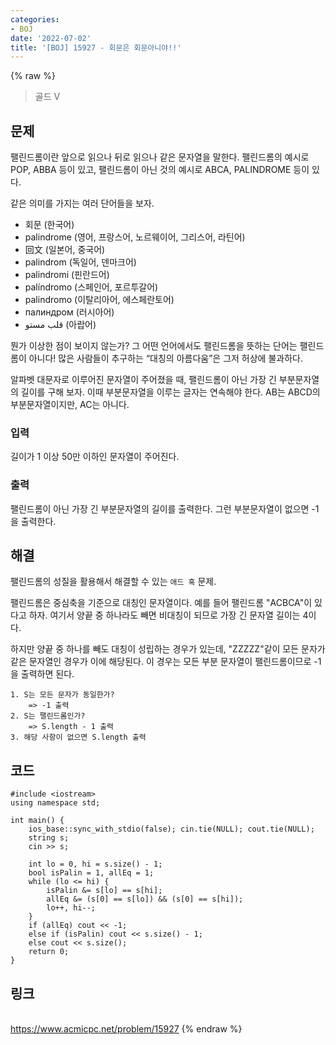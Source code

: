 ```yaml
---
categories:
- BOJ
date: '2022-07-02'
title: '[BOJ] 15927 - 회문은 회문아니야!!'
---
```


{% raw %}
> 골드 V<br>

## 문제
팰린드롬이란 앞으로 읽으나 뒤로 읽으나 같은 문자열을 말한다. 팰린드롬의 예시로 POP, ABBA 등이 있고, 팰린드롬이 아닌 것의 예시로 ABCA, PALINDROME 등이 있다.

같은 의미를 가지는 여러 단어들을 보자.
-   회문 (한국어)
-   palindrome (영어, 프랑스어, 노르웨이어, 그리스어, 라틴어)
-   回文 (일본어, 중국어)
-   palindrom (독일어, 덴마크어)
-   palindromi (핀란드어)
-   palíndromo (스페인어, 포르투갈어)
-   palindromo (이탈리아어, 에스페란토어)
-   палиндром (러시아어)
-   قلب مستو (아랍어)

뭔가 이상한 점이 보이지 않는가? 그 어떤 언어에서도 팰린드롬을 뜻하는 단어는 팰린드롬이 아니다! 많은 사람들이 추구하는 “대칭의 아름다움”은 그저 허상에 불과하다.

알파벳 대문자로 이루어진 문자열이 주어졌을 때, 팰린드롬이 아닌 가장 긴 부분문자열의 길이를 구해 보자. 이때 부분문자열을 이루는 글자는 연속해야 한다. AB는 ABCD의 부분문자열이지만, AC는 아니다.

### 입력
길이가 1 이상 50만 이하인 문자열이 주어진다.

### 출력
팰린드롬이 아닌 가장 긴 부분문자열의 길이를 출력한다. 그런 부분문자열이 없으면 -1을 출력한다.

## 해결
팰린드롬의 성질을 활용해서 해결할 수 있는 `애드 혹` 문제.

팰린드롬은 중심축을 기준으로 대칭인 문자열이다. 예를 들어 팰린드롬 "ACBCA"이 있다고 하자. 여기서 양끝 중 하나라도 빼면 비대칭이 되므로 가장 긴 문자열 길이는 4이다.

하지만 양끝 중 하나를 빼도 대칭이 성립하는 경우가 있는데, "ZZZZZ"같이 모든 문자가 같은 문자열인 경우가 이에 해당된다. 이 경우는 모든 부분 문자열이 팰린드롬이므로 -1을 출력하면 된다.

```
1. S는 모든 문자가 동일한가?
	=> -1 출력
2. S는 팰린드롬인가?
	=> S.length - 1 출력
3. 해당 사항이 없으면 S.length 출력
```

## 코드
```
#include <iostream>
using namespace std;

int main() {
	ios_base::sync_with_stdio(false); cin.tie(NULL); cout.tie(NULL);
	string s;
	cin >> s;

	int lo = 0, hi = s.size() - 1;
	bool isPalin = 1, allEq = 1;
	while (lo <= hi) {
		isPalin &= s[lo] == s[hi];
		allEq &= (s[0] == s[lo]) && (s[0] == s[hi]);
		lo++, hi--;
	}
	if (allEq) cout << -1;
	else if (isPalin) cout << s.size() - 1;
	else cout << s.size();
	return 0;
}
```

## 링크
<br>https://www.acmicpc.net/problem/15927
{% endraw %}